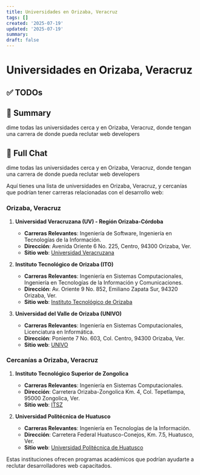```yaml
---
title: Universidades en Orizaba, Veracruz
tags: []
created: '2025-07-19'
updated: '2025-07-19'
summary:
draft: false
---
```


# Universidades en Orizaba, Veracruz

## ✅ TODOs


## 📌 Summary
dime todas las universidades cerca y en Orizaba, Veracruz, donde tengan una carrera de donde pueda reclutar web developers

## 🧠 Full Chat


dime todas las universidades cerca y en Orizaba, Veracruz, donde tengan una carrera de donde pueda reclutar web developers



Aquí tienes una lista de universidades en Orizaba, Veracruz, y cercanías que podrían tener carreras relacionadas con el desarrollo web:

### Orizaba, Veracruz

1. **Universidad Veracruzana (UV) - Región Orizaba-Córdoba**
   - **Carreras Relevantes**: Ingeniería de Software, Ingeniería en Tecnologías de la Información.
   - **Dirección**: Avenida Oriente 6 No. 225, Centro, 94300 Orizaba, Ver.
   - **Sitio web**: [Universidad Veracruzana](https://www.uv.mx/)

2. **Instituto Tecnológico de Orizaba (ITO)**
   - **Carreras Relevantes**: Ingeniería en Sistemas Computacionales, Ingeniería en Tecnologías de la Información y Comunicaciones.
   - **Dirección**: Av. Oriente 9 No. 852, Emiliano Zapata Sur, 94320 Orizaba, Ver.
   - **Sitio web**: [Instituto Tecnológico de Orizaba](http://www.itorizaba.edu.mx/)

3. **Universidad del Valle de Orizaba (UNIVO)**
   - **Carreras Relevantes**: Ingeniería en Sistemas Computacionales, Licenciatura en Informática.
   - **Dirección**: Poniente 7 No. 603, Col. Centro, 94300 Orizaba, Ver.
   - **Sitio web**: [UNIVO](https://univo.edu.mx/)

### Cercanías a Orizaba, Veracruz

1. **Instituto Tecnológico Superior de Zongolica**
   - **Carreras Relevantes**: Ingeniería en Sistemas Computacionales.
   - **Dirección**: Carretera Orizaba-Zongolica Km. 4, Col. Tepetlampa, 95000 Zongolica, Ver.
   - **Sitio web**: [ITSZ](http://www.itszongolica.edu.mx/)

2. **Universidad Politécnica de Huatusco**
   - **Carreras Relevantes**: Ingeniería en Tecnologías de la Información.
   - **Dirección**: Carretera Federal Huatusco-Conejos, Km. 7.5, Huatusco, Ver.
   - **Sitio web**: [Universidad Politécnica de Huatusco](http://www.uph.edu.mx/)

Estas instituciones ofrecen programas académicos que podrían ayudarte a reclutar desarrolladores web capacitados.